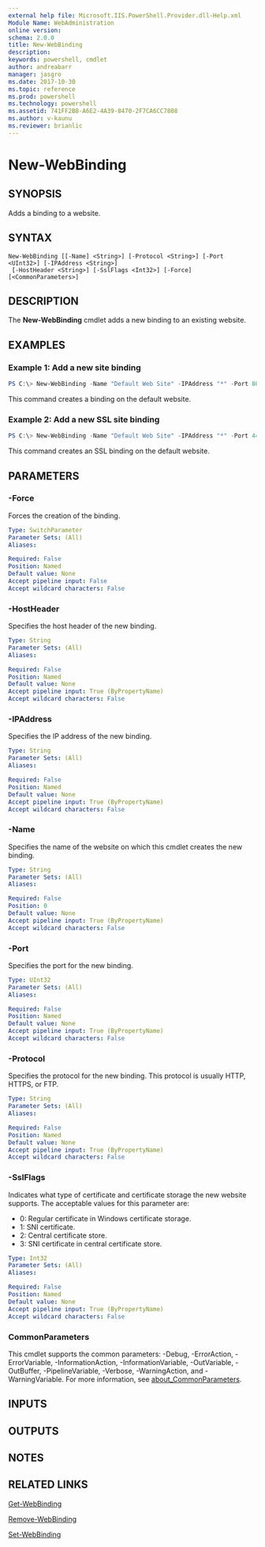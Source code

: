 ```yaml
---
external help file: Microsoft.IIS.PowerShell.Provider.dll-Help.xml
Module Name: WebAdministration
online version: 
schema: 2.0.0
title: New-WebBinding
description: 
keywords: powershell, cmdlet
author: andreabarr
manager: jasgro
ms.date: 2017-10-30
ms.topic: reference
ms.prod: powershell
ms.technology: powershell
ms.assetid: 741FF2B8-A6E2-4A39-8470-2F7CA6CC7808
ms.author: v-kaunu
ms.reviewer: brianlic
---
```


# New-WebBinding

## SYNOPSIS
Adds a binding to a website.

## SYNTAX

```
New-WebBinding [[-Name] <String>] [-Protocol <String>] [-Port <UInt32>] [-IPAddress <String>]
 [-HostHeader <String>] [-SslFlags <Int32>] [-Force] [<CommonParameters>]
```

## DESCRIPTION
The **New-WebBinding** cmdlet adds a new binding to an existing website.

## EXAMPLES

### Example 1: Add a new site binding
```powershell
PS C:\> New-WebBinding -Name "Default Web Site" -IPAddress "*" -Port 80 -HostHeader "TestSite"
```

This command creates a binding on the default website.

### Example 2: Add a new SSL site binding
```powershell
PS C:\> New-WebBinding -Name "Default Web Site" -IPAddress "*" -Port 443 -HostHeader "TestSite" -Protocol "https"
```

This command creates an SSL binding on the default website.

## PARAMETERS

### -Force
Forces the creation of the binding.

```yaml
Type: SwitchParameter
Parameter Sets: (All)
Aliases: 

Required: False
Position: Named
Default value: None
Accept pipeline input: False
Accept wildcard characters: False
```

### -HostHeader
Specifies the host header of the new binding.

```yaml
Type: String
Parameter Sets: (All)
Aliases: 

Required: False
Position: Named
Default value: None
Accept pipeline input: True (ByPropertyName)
Accept wildcard characters: False
```

### -IPAddress
Specifies the IP address of the new binding.

```yaml
Type: String
Parameter Sets: (All)
Aliases: 

Required: False
Position: Named
Default value: None
Accept pipeline input: True (ByPropertyName)
Accept wildcard characters: False
```

### -Name
Specifies the name of the website on which this cmdlet creates the new binding.

```yaml
Type: String
Parameter Sets: (All)
Aliases: 

Required: False
Position: 0
Default value: None
Accept pipeline input: True (ByPropertyName)
Accept wildcard characters: False
```

### -Port
Specifies the port for the new binding.

```yaml
Type: UInt32
Parameter Sets: (All)
Aliases: 

Required: False
Position: Named
Default value: None
Accept pipeline input: True (ByPropertyName)
Accept wildcard characters: False
```

### -Protocol
Specifies the protocol for the new binding.
This protocol is usually HTTP, HTTPS, or FTP.

```yaml
Type: String
Parameter Sets: (All)
Aliases: 

Required: False
Position: Named
Default value: None
Accept pipeline input: True (ByPropertyName)
Accept wildcard characters: False
```

### -SslFlags
Indicates what type of certificate and certificate storage the new website supports.
The acceptable values for this parameter are:

- 0: Regular certificate in Windows certificate storage. 
- 1: SNI certificate. 
- 2: Central certificate store.
- 3: SNI certificate in central certificate store.

```yaml
Type: Int32
Parameter Sets: (All)
Aliases: 

Required: False
Position: Named
Default value: None
Accept pipeline input: True (ByPropertyName)
Accept wildcard characters: False
```

### CommonParameters
This cmdlet supports the common parameters: -Debug, -ErrorAction, -ErrorVariable, -InformationAction, -InformationVariable, -OutVariable, -OutBuffer, -PipelineVariable, -Verbose, -WarningAction, and -WarningVariable. For more information, see [about_CommonParameters](https://go.microsoft.com/fwlink/?LinkID=113216).


## INPUTS

## OUTPUTS

## NOTES

## RELATED LINKS

[Get-WebBinding](./Get-WebBinding.md)

[Remove-WebBinding](./Remove-WebBinding.md)

[Set-WebBinding](./Set-WebBinding.md)

